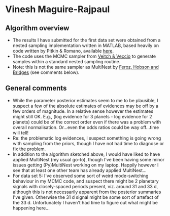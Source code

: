 # Vinesh Maguire-Rajpaul

## Algorithm overview

+ The results I have submitted for the first data set were obtained from a nested sampling implementation written in MATLAB, based heavily on code written by Pitkin & Romano, available [here](https://github.com/mattpitkin/matlabmultinest). 
+ The code uses the MCMC sampler from [Veitch & Veccio](https://arxiv.org/abs/0911.3820) to generate samples within a standard nested sampling routine. 
+ Note: this is not the same sampler as MultiNest by [Feroz, Hobson and Bridges](http://xxx.lanl.gov/abs/0809.3437) (see comments below).

## General comments

+ While the parameter posterior estimates seem to me to be plausible, I suspect a few of the absolute estimates of evidences may be off by a few orders of magnitude. In a relative sense however the estimates might still OK. E.g., (log evidence for 3 planets - log evidence for 2 planets) could be of the correct order even if there was a problem with overall normalisation. Or...even the odds ratios could be way off...time will tell!
+ Re: the problematic log evidences, I suspect something is going wrong with sampling from the priors, though I have not had time to diagnose or fix the problem. 
+ In addition to the algorithm sketched above, I would have liked to have applied MultiNest (my usual go-to), though I've been having some minor issues getting (Py)MultiNest working on my laptop. Happily however I see that at least one other team has already applied MultiNest...
+ For data set 5: I've observed some sort of weird mode-switching behaviour in my MCMC code, and suspect there might be 2 planetary signals with closely-spaced periods present, viz. around 31 and 33 d, although this is not necessarily apparent from the posterior summaries I've given. Otherwise the 31 d signal might be some sort of artefact of the 33 d. Unfortunately I haven't had time to figure out what might be happening here...